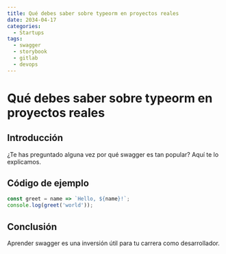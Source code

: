 ```yaml
---
title: Qué debes saber sobre typeorm en proyectos reales
date: 2034-04-17
categories:
  - Startups
tags:
  - swagger
  - storybook
  - gitlab
  - devops
---
```


# Qué debes saber sobre typeorm en proyectos reales

## Introducción

¿Te has preguntado alguna vez por qué swagger es tan popular? Aquí te lo explicamos.

## Código de ejemplo

```javascript
const greet = name => `Hello, ${name}!`;
console.log(greet('world'));
```

## Conclusión

Aprender swagger es una inversión útil para tu carrera como desarrollador.